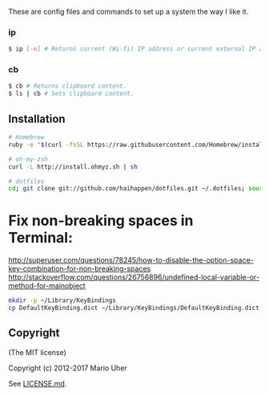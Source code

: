 These are config files and commands to set up a system the way I like it.

### ip

```sh
$ ip [-e] # Returns current (Wi-fi) IP address or current external IP address.
```

### cb

```sh
$ cb # Returns clipboard content.
$ ls | cb # Sets clipboard content.
```

## Installation

```sh
# Homebrew
ruby -e "$(curl -fsSL https://raw.githubusercontent.com/Homebrew/install/master/install)"

# oh-my-zsh
curl -L http://install.ohmyz.sh | sh

# dotfiles
cd; git clone git://github.com/haihappen/dotfiles.git ~/.dotfiles; source ~/.dotfiles/bootstrap.sh
```

# Fix non-breaking spaces in Terminal:
http://superuser.com/questions/78245/how-to-disable-the-option-space-key-combination-for-non-breaking-spaces
http://stackoverflow.com/questions/26756896/undefined-local-variable-or-method-for-mainobject

```sh
mkdir -p ~/Library/KeyBindings
cp DefaultKeyBinding.dict ~/Library/KeyBindings/DefaultKeyBinding.dict
```

## Copyright

(The MIT license)

Copyright (c) 2012-2017 Mario Uher

See [LICENSE.md](LICENSE.md).
